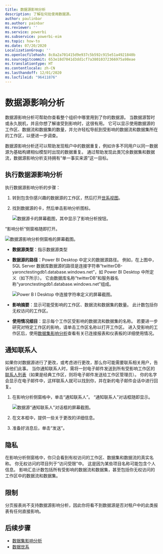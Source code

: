 ```yaml
---
title: 数据源影响分析
description: 了解在何处使用数据源。
author: paulinbar
ms.author: painbar
ms.reviewer: ''
ms.service: powerbi
ms.subservice: powerbi-eim
ms.topic: how-to
ms.date: 07/20/2020
LocalizationGroup: ''
ms.openlocfilehash: 8c8a2a701415d9e937c5b592c915e51a4921840b
ms.sourcegitcommit: 653e18d7041d3dd1cf7a38010372366975a98eae
ms.translationtype: HT
ms.contentlocale: zh-CN
ms.lasthandoff: 12/01/2020
ms.locfileid: "96411876"
---
```

# <a name="data-source-impact-analysis"></a>数据源影响分析

数据源影响分析可帮助你查看整个组织中哪里用到了你的数据源。 当数据源暂时或永久脱机，并且你想了解谁受到影响时，这很有用。 它可以显示使用数据源的工作区、数据流和数据集的数量，并允许轻松导航到受影响的数据流和数据集所在的工作区，以便进一步调查。

数据源影响分析还可以帮助发现租户中的数据重复，例如许多不同用户以同一数据源为基础构建相似模型时出现的数据重复。 通过帮助发现此类冗余数据集和数据流，数据源影响分析支持拥有“单一事实来源”这一目标。

## <a name="perform-data-source-impact-analysis"></a>执行数据源影响分析

执行数据源影响分析的步骤：

1. 转到包含你感兴趣的数据源的工作区，然后打开[世系视图](service-data-lineage.md)。
1. 找到数据源的卡，然后单击影响分析图标。

    ![数据源卡的屏幕截图，其中显示了影响分析按钮。](media/service-data-source-impact-analysis/data-source-impact-analysis-button.png)
 
“影响分析”侧窗格随即打开。

![数据源影响分析侧窗格的屏幕截图。](media/service-data-source-impact-analysis/data-source-impact-analyis-side-pane.png)
 
* **数据源类型**：指示数据源类型
* **数据源的路径**：Power BI Desktop 中定义的数据源路径。 例如，在上图中，SQL Server 数据库数据源的路径是连接字符串“twitterDB-yaronctestingdb1.database.windows.net”，如 Power BI Desktop 中所定义（如下所示）。 它由数据库名称“twitterDB”和服务器名称“yaronctestingdb1.database.windows.net”组成。

    ![Power B I Desktop 中连接字符串定义的屏幕截图。](media/service-data-source-impact-analysis/connection-string-definition-in-desktop.png)
 
* **影响摘要**：显示可能受影响的工作区、数据流和数据集的数量。 此计数包括你无权访问的工作区。
* **使用情况细目**：显示每个工作区受影响的数据流和数据集的名称。 若要进一步研究对特定工作区的影响，请单击工作区名称以打开工作区。 进入受影响的工作区后，使用[数据集影响分析](service-dataset-impact-analysis.md)查看有关已连接报表和仪表板的详细使用情况。

## <a name="notify-contacts"></a>通知联系人

如果你对数据源进行了更改，或考虑进行更改，那么你可能需要联系相关用户，告诉他们此事。 当你通知联系人时，需将一封电子邮件发送到所有受影响工作区的[联系人列表](service-create-the-new-workspaces.md#create-a-contact-list)（如果是经典工作区，则将电子邮件发送给工作区管理员）。 你的名字会显示在电子邮件中，这样联系人就可以找到你，并在新的电子邮件会话中进行回复。 

1. 在影响分析侧窗格中，单击“通知联系人”。 “通知联系人”对话框随即显示。

   ![数据源“通知联系人”对话框的屏幕截图。](media/service-data-source-impact-analysis/notify-contacts-dialog.png)

1. 在文本框中，提供一些关于更改的详细信息。
1. 准备好消息后，单击“发送”。

## <a name="privacy"></a>隐私

在影响分析侧窗格中，你只会看到有权访问的工作区、数据集和数据流的真实名称。 你无权访问的项目列于“访问受限”中。 这是因为某些项目名称可能包含个人信息。
影响汇总计数包括所有受影响的数据流和数据集，甚至包括你无权访问的工作区中的数据流和数据集。

## <a name="limitations"></a>限制

分页报表尚不支持数据源影响分析，因此你将看不到数据源是否对租户中的此类报表有任何直接影响。

## <a name="next-steps"></a>后续步骤

* [数据集影响分析](service-dataset-impact-analysis.md)
* [数据世系](service-data-lineage.md)